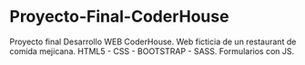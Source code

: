 # Proyecto-Final-CoderHouse
Proyecto final Desarrollo WEB CoderHouse.  Web ficticia de un restaurant de comida mejicana. HTML5 - CSS - BOOTSTRAP - SASS. Formularios con JS. 
